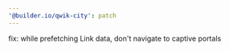 ```yaml
---
'@builder.io/qwik-city': patch
---
```


fix: while prefetching Link data, don't navigate to captive portals
